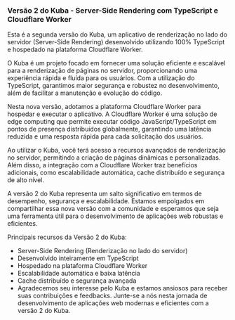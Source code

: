 ### Versão 2 do Kuba - Server-Side Rendering com TypeScript e Cloudflare Worker

Esta é a segunda versão do Kuba, um aplicativo de renderização no lado do servidor (Server-Side Rendering) desenvolvido utilizando 100% TypeScript e hospedado na plataforma Cloudflare Worker.

O Kuba é um projeto focado em fornecer uma solução eficiente e escalável para a renderização de páginas no servidor, proporcionando uma experiência rápida e fluída para os usuários. Com a utilização do TypeScript, garantimos maior segurança e robustez no desenvolvimento, além de facilitar a manutenção e evolução do código.

Nesta nova versão, adotamos a plataforma Cloudflare Worker para hospedar e executar o aplicativo. A Cloudflare Worker é uma solução de edge computing que permite executar código JavaScript/TypeScript em pontos de presença distribuídos globalmente, garantindo uma latência reduzida e uma resposta rápida para cada solicitação dos usuários.

Ao utilizar o Kuba, você terá acesso a recursos avançados de renderização no servidor, permitindo a criação de páginas dinâmicas e personalizadas. Além disso, a integração com a Cloudflare Worker traz benefícios adicionais, como escalabilidade automática, cache distribuído e segurança de alto nível.

A versão 2 do Kuba representa um salto significativo em termos de desempenho, segurança e escalabilidade. Estamos empolgados em compartilhar essa nova versão com a comunidade e esperamos que seja uma ferramenta útil para o desenvolvimento de aplicações web robustas e eficientes.

Principais recursos da Versão 2 do Kuba:

- Server-Side Rendering (Renderização no lado do servidor)
- Desenvolvido inteiramente em TypeScript
- Hospedado na plataforma Cloudflare Worker
- Escalabilidade automática e baixa latência
- Cache distribuído e segurança avançada
- Agradecemos seu interesse pelo Kuba e estamos ansiosos para receber suas contribuições e feedbacks. Junte-se a nós nesta jornada de desenvolvimento de aplicações web modernas e eficientes com a versão 2 do Kuba.
